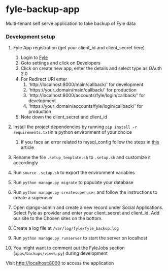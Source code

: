# fyle-backup-app
Multi-tenant self serve application to take backup of Fyle data

### Development setup

1. Fyle App registration (get your client_id and client_secret here)
    1. Login to [Fyle](https://app.fyle.in)
    2. Goto settings and click on Developers
    3. Click on create new app, enter the details and select type as OAuth 2.0
    4. For Redirect URI enter 
        1. 'http://localhost:8000/main/callback/' for development
        2. 'https://your_domain/main/callback/' for production
        3. 'http://localhost:8000/accounts/fyle/login/callback/' for development
        4. 'https://your_domain/accounts/fyle/login/callback/' for production
    5. Note down the client_secret and client_id

2. Install the project dependencies by running `pip install -r requirements.txt`in a python environment of your choice
    1. If you face an error related to mysql_config follow the steps in [this](https://stackoverflow.com/questions/7475223/mysql-config-not-found-when-installing-mysqldb-python-interface) article
3. Rename the file ```.setup_template.sh``` to ```.setup.sh``` and customize it accordingly
4. Run ```source .setup.sh``` to export the environment variables
5. Run ```python manage.py migrate``` to populate your database
6. Run ```python manage.py createsuperuser``` and follow the instructions to create a superuser
7. Open django-admin and create a new record under Social Applications. Select Fyle as provider and enter your client_secret and client_id. Add our site to the Chosen sites on the bottom.
8. Create a log file at ```/var/log/fyle/fyle_backup.log```
9. Run ```python manage.py runserver``` to start the server on localhost
10. You might want to comment out the FyleJobs section (```apps/backups/views.py```) during development


Visit [http://localhost:8000](http://localhost:8000) to access the application

